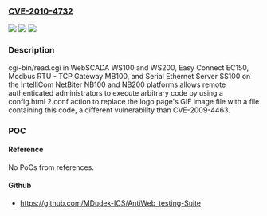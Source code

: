 ### [CVE-2010-4732](https://cve.mitre.org/cgi-bin/cvename.cgi?name=CVE-2010-4732)
![](https://img.shields.io/static/v1?label=Product&message=n%2Fa&color=blue)
![](https://img.shields.io/static/v1?label=Version&message=n%2Fa&color=blue)
![](https://img.shields.io/static/v1?label=Vulnerability&message=n%2Fa&color=brighgreen)

### Description

cgi-bin/read.cgi in WebSCADA WS100 and WS200, Easy Connect EC150, Modbus RTU - TCP Gateway MB100, and Serial Ethernet Server SS100 on the IntelliCom NetBiter NB100 and NB200 platforms allows remote authenticated administrators to execute arbitrary code by using a config.html 2.conf action to replace the logo page's GIF image file with a file containing this code, a different vulnerability than CVE-2009-4463.

### POC

#### Reference
No PoCs from references.

#### Github
- https://github.com/MDudek-ICS/AntiWeb_testing-Suite

